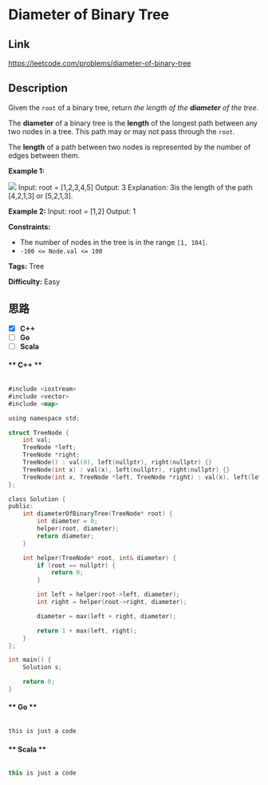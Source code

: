 


# Diameter of Binary Tree

## Link

https://leetcode.com/problems/diameter-of-binary-tree


## Description

Given the `root` of a binary tree, return _the length of the **diameter** of
the tree_.

The **diameter** of a binary tree is the **length** of the longest path
between any two nodes in a tree. This path may or may not pass through the
`root`.

The **length** of a path between two nodes is represented by the number of
edges between them.



**Example 1:**

![](https://assets.leetcode.com/uploads/2021/03/06/diamtree.jpg)
            Input: root = [1,2,3,4,5]    Output: 3    Explanation: 3is the length of the path [4,2,1,3] or [5,2,1,3].    

**Example 2:**
            Input: root = [1,2]    Output: 1    



**Constraints:**

  * The number of nodes in the tree is in the range `[1, 104]`.
  * `-100 <= Node.val <= 100`


**Tags:** Tree

**Difficulty:** Easy

## 思路

[title]: https://leetcode.com/problems/diameter-of-binary-tree


- [X] **C++**
- [ ] **Go**
- [ ] **Scala**

<!-- tabs:start -->

#### ** C++ **

``` go

#include <iostream>
#include <vector>
#include <map>

using namespace std;

struct TreeNode {
    int val;
    TreeNode *left;
    TreeNode *right;
    TreeNode() : val(0), left(nullptr), right(nullptr) {}
    TreeNode(int x) : val(x), left(nullptr), right(nullptr) {}
    TreeNode(int x, TreeNode *left, TreeNode *right) : val(x), left(left), right(right) {}
};

class Solution {
public:
    int diameterOfBinaryTree(TreeNode* root) {
        int diameter = 0;
        helper(root, diameter);
        return diameter;
    }

    int helper(TreeNode* root, int& diameter) {
        if (root == nullptr) {
            return 0;
        }

        int left = helper(root->left, diameter);
        int right = helper(root->right, diameter);

        diameter = max(left + right, diameter);

        return 1 + max(left, right);
    }
};

int main() {
    Solution s;

    return 0;
}


```

#### ** Go **

``` go

this is just a code

```

#### ** Scala **

``` scala

this is just a code

```

<!-- tabs:end -->

